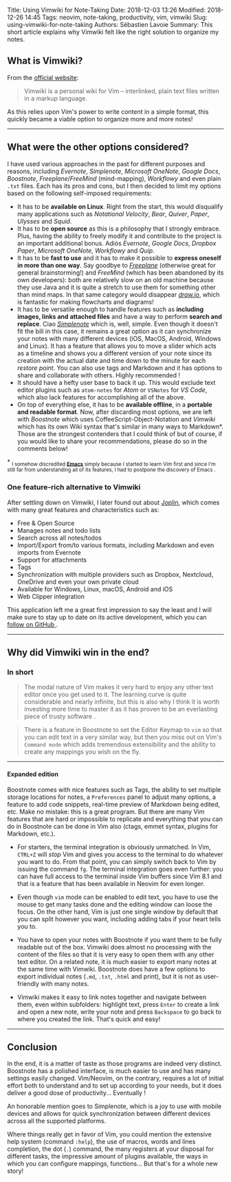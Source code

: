 Title: Using Vimwiki for Note-Taking
Date: 2018-12-03 13:26
Modified: 2018-12-26 14:45
Tags: neovim, note-taking, productivity, vim, vimwiki
Slug: using-vimwiki-for-note-taking
Authors: Sébastien Lavoie
Summary: This short article explains why Vimwiki felt like the right solution to organize my notes.

## What is Vimwiki?

From the [official website](https://vimwiki.github.io/):
> Vimwiki is a personal wiki for Vim – interlinked, plain text files
written in a markup language.

As this relies upon Vim's power to write content in a simple format,
this quickly became a viable option to organize more and more notes!

----

## What were the other options considered?

I have used various approaches in the past for different purposes and
reasons, including *Evernote*, *Simplenote*, *Microsoft OneNote*,
*Google Docs*, *Boostnote*, *Freeplane*/*FreeMind* (mind-mapping),
*Workflowy* and even plain `.txt` files. Each has its pros and cons, but
I then decided to limit my options based on the following self-imposed
requirements:

- It has to be **available on Linux**. Right from the start, this would
disqualify many applications such as *Notational Velocity*, *Bear*,
*Quiver*, *Paper*, *Ulysses* and *Squid*.
- It has to be **open source** as this is a philosophy that I strongly
embrace. Plus, having the ability to freely modify it and contribute to
the project is an important additional bonus. Adiós *Evernote*, *Google
Docs*, *Dropbox Paper*, *Microsoft OneNote*, *Workflowy* and *Quip*.
- It has to be **fast to use** and it has to make it possible
to **express oneself in more than one way**. Say goodbye to
*[Freeplane](https://www.freeplane.org)* (otherwise great for
general brainstorming!) and *FreeMind* (which has been abandoned
by its own developers): both are relatively slow on an old machine
because they use Java and it is quite a stretch to use them for
something other than mind maps. In that same category would disappear
*[draw.io](https://www.draw.io/)*, which is fantastic for making
flowcharts and diagrams!
- It has to be versatile enough to handle features such as **including
images, links and attached files** and have a way to perform **search
and replace**. Ciao *[Simplenote](https://simplenote.com/)* which
is, well, simple. Even though it doesn't fit the bill in this case,
it remains a great option as it can synchronize your notes with many
different devices (iOS, MacOS, Android, Windows and Linux). It has
a feature that allows you to move a slider which acts as a timeline
and shows you a different version of your note since its creation
with the actual date and time down to the minute for each *restore
point*. You can also use tags and Markdown and it has options to
share and collaborate with others. Highly recommended <i class="fas
fa-grin-alt"></i>!
- It should have a hefty user base to back it up. This would exclude
text editor plugins such as `atom-notes` for *Atom* or `VSNotes` for *VS
Code*, which also lack features for accomplishing all of the above.
- On top of everything else, it has to be **available offline**, in a
**portable and readable format**. Now, after discarding most options, we
are left with *Boostnote* which uses CoffeeScript-Object-Notation and
*Vimwiki* which has its own Wiki syntax that's similar in many ways to
Markdown\*. Those are the strongest contenders that I could think of but
of course, if you would like to share your recommendations, please do so
in the comments below!

\* <sub>I somehow discredited
**[Emacs](https://www.gnu.org/software/emacs)** simply because I started
to learn Vim first and since I'm still far from understanding all of
its features, I had to postpone the discovery of Emacs <i class="fas
fa-grin-beam"></i>.</sub>

### One feature-rich alternative to Vimwiki

After settling down on Vimwiki, I later found out about <a
href="https://joplin.cozic.net">Joplin</a>, which comes with many great
features and characteristics such as:

- Free & Open Source
- Manages notes and todo lists
- Search across all notes/todos
- Import/Export from/to various formats, including Markdown and even
imports from Evernote
- Support for attachments
- Tags
- Synchronization with multiple providers such as Dropbox, Nextcloud,
OneDrive and even your own private cloud
- Available for Windows, Linux, macOS, Android and iOS
- Web Clipper integration

This application left me a great first impression to say the least and I
will make sure to stay up to date on its active development, which you
can <a href="https://github.com/laurent22/joplin">follow on GitHub <i
class="fab fa-github"></i></a>.

----

## Why did Vimwiki win in the end?

### In short
> The modal nature of Vim makes it very hard to enjoy any other text
editor once you get used to it. The learning curve is quite considerable
and nearly infinite, but this is also why I think it is worth investing
more time to master it as it has proven to be an everlasting piece of
trusty software <i class="fas fa-thumbs-up"></i>.

> There is a feature in Boostnote to set the Editor Keymap to `vim` so
that you can edit text in a very similar way, but then you miss out on
Vim's `Command mode` which adds tremendous extensibility and the ability
to create any mappings you wish on the fly.

---

#### Expanded edition

Boostnote comes with nice features such as Tags, the ability to set
multiple storage locations for notes, a `Preferences` panel to adjust
many options, a feature to add code snippets, real-time preview of
Markdown being edited, etc. Make no mistake: this is a great program.
But there are many Vim features that are hard or impossible to replicate
and everything that you can do in Boostnote can be done in Vim also
(ctags, emmet syntax, plugins for Markdown, etc.).

- For starters, the terminal integration is obviously unmatched. In
Vim, `CTRL+Z` will _stop_ Vim and gives you access to the terminal to
do whatever you want to do. From that point, you can simply switch back
to Vim by issuing the command `fg`. The terminal integration goes even
further: you can have full access to the terminal inside Vim buffers
since Vim 8.1 and that is a feature that has been available in Neovim
for even longer.

- Even though `vim` mode can be enabled to edit text, you have to use
the mouse to get many tasks done and the editing window can loose the
focus. On the other hand, Vim is just one single window by default that
you can split however you want, including adding tabs if your heart
tells you to.

- You have to open your notes with Boostnote if you want them to be
fully readable out of the box. Vimwiki does almost no processing with
the content of the files so that it is very easy to open them with any
other text editor. On a related note, it is much easier to export many
notes at the same time with Vimwiki. Boostnote does have a few options
to export individual notes (`.md`, `.txt`, `.html` and print), but it is
not as user-friendly with many notes.

- Vimwiki makes it easy to link notes together and navigate between
them, even within subfolders: highlight text, press `Enter` to create a
link and open a new note, write your note and press `Backspace` to go
back to where you created the link. That's quick and easy!

----

## Conclusion

In the end, it is a matter of taste as those programs are indeed very
distinct. Boostnote has a polished interface, is much easier to use and
has many settings easily changed. Vim/Neovim, on the contrary, requires
a lot of initial effort both to understand and to set up according
to your needs, but it does deliver a good dose of productivity...
Eventually <i class="fas fa-laugh-beam"></i>!

An honorable mention goes to Simplenote, which is a joy to use with
mobile devices and allows for quick synchronization between different
devices across all the supported platforms.

Where things really get in favor of Vim, you could mention the extensive
help system (command `:help`), the use of macros, words and lines
completion, the dot (`.`) command, the many registers at your disposal
for different tasks, the impressive amount of plugins available, the
ways in which you can configure mappings, functions... But that's for a
whole new story!
